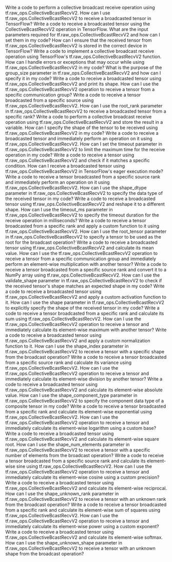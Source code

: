 Write a code to perform a collective broadcast receive operation using tf.raw_ops.CollectiveBcastRecvV2.
How can I use tf.raw_ops.CollectiveBcastRecvV2 to receive a broadcasted tensor in TensorFlow?
Write a code to receive a broadcasted tensor using the CollectiveBcastRecvV2 operation in TensorFlow.
What are the input parameters required for tf.raw_ops.CollectiveBcastRecvV2 and how can I set them in my code?
How can I ensure that the received tensor from tf.raw_ops.CollectiveBcastRecvV2 is stored in the correct device in TensorFlow?
Write a code to implement a collective broadcast receive operation using TensorFlow's tf.raw_ops.CollectiveBcastRecvV2 function.
How can I handle errors or exceptions that may occur while using tf.raw_ops.CollectiveBcastRecvV2 in my code?
What is the purpose of the group_size parameter in tf.raw_ops.CollectiveBcastRecvV2 and how can I specify it in my code?
Write a code to receive a broadcasted tensor using tf.raw_ops.CollectiveBcastRecvV2 and print its shape.
How can I use the tf.raw_ops.CollectiveBcastRecvV2 operation to receive a tensor from a specific communication group?
Write a code to receive a tensor broadcasted from a specific source using tf.raw_ops.CollectiveBcastRecvV2.
How can I use the root_rank parameter in tf.raw_ops.CollectiveBcastRecvV2 to receive a broadcasted tensor from a specific rank?
Write a code to perform a collective broadcast receive operation using tf.raw_ops.CollectiveBcastRecvV2 and store the result in a variable.
How can I specify the shape of the tensor to be received using tf.raw_ops.CollectiveBcastRecvV2 in my code?
Write a code to receive a broadcasted tensor and immediately perform an operation on it using tf.raw_ops.CollectiveBcastRecvV2.
How can I set the timeout parameter in tf.raw_ops.CollectiveBcastRecvV2 to limit the maximum time for the receive operation in my code?
Write a code to receive a tensor using tf.raw_ops.CollectiveBcastRecvV2 and check if it matches a specific condition.
How can I receive a broadcasted tensor using tf.raw_ops.CollectiveBcastRecvV2 in TensorFlow's eager execution mode?
Write a code to receive a tensor broadcasted from a specific source rank and immediately perform an operation on it using tf.raw_ops.CollectiveBcastRecvV2.
How can I use the shape_dtype parameter in tf.raw_ops.CollectiveBcastRecvV2 to specify the data type of the received tensor in my code?
Write a code to receive a broadcasted tensor using tf.raw_ops.CollectiveBcastRecvV2 and reshape it to a different shape.
How can I use the timeout_ms parameter in tf.raw_ops.CollectiveBcastRecvV2 to specify the timeout duration for the receive operation in milliseconds?
Write a code to receive a tensor broadcasted from a specific rank and apply a custom function to it using tf.raw_ops.CollectiveBcastRecvV2.
How can I use the root_tensor parameter in tf.raw_ops.CollectiveBcastRecvV2 to specify a tensor to be used as the root for the broadcast operation?
Write a code to receive a broadcasted tensor using tf.raw_ops.CollectiveBcastRecvV2 and calculate its mean value.
How can I use the tf.raw_ops.CollectiveBcastRecvV2 operation to receive a tensor from a specific communication group and immediately perform an element-wise multiplication with another tensor?
Write a code to receive a tensor broadcasted from a specific source rank and convert it to a NumPy array using tf.raw_ops.CollectiveBcastRecvV2.
How can I use the validate_shape parameter in tf.raw_ops.CollectiveBcastRecvV2 to check if the received tensor's shape matches an expected shape in my code?
Write a code to receive a broadcasted tensor using tf.raw_ops.CollectiveBcastRecvV2 and apply a custom activation function to it.
How can I use the shape parameter in tf.raw_ops.CollectiveBcastRecvV2 to explicitly specify the shape of the received tensor in my code?
Write a code to receive a tensor broadcasted from a specific rank and calculate its sum using tf.raw_ops.CollectiveBcastRecvV2.
How can I use the tf.raw_ops.CollectiveBcastRecvV2 operation to receive a tensor and immediately calculate its element-wise maximum with another tensor?
Write a code to receive a broadcasted tensor using tf.raw_ops.CollectiveBcastRecvV2 and apply a custom normalization function to it.
How can I use the shape_index parameter in tf.raw_ops.CollectiveBcastRecvV2 to receive a tensor with a specific shape from the broadcast operation?
Write a code to receive a tensor broadcasted from a specific source rank and calculate its variance using tf.raw_ops.CollectiveBcastRecvV2.
How can I use the tf.raw_ops.CollectiveBcastRecvV2 operation to receive a tensor and immediately calculate its element-wise division by another tensor?
Write a code to receive a broadcasted tensor using tf.raw_ops.CollectiveBcastRecvV2 and calculate its element-wise absolute value.
How can I use the shape_component_type parameter in tf.raw_ops.CollectiveBcastRecvV2 to specify the component data type of a composite tensor in my code?
Write a code to receive a tensor broadcasted from a specific rank and calculate its element-wise exponential using tf.raw_ops.CollectiveBcastRecvV2.
How can I use the tf.raw_ops.CollectiveBcastRecvV2 operation to receive a tensor and immediately calculate its element-wise logarithm using a custom base?
Write a code to receive a broadcasted tensor using tf.raw_ops.CollectiveBcastRecvV2 and calculate its element-wise square root.
How can I use the shape_num_elements parameter in tf.raw_ops.CollectiveBcastRecvV2 to receive a tensor with a specific number of elements from the broadcast operation?
Write a code to receive a tensor broadcasted from a specific source rank and calculate its element-wise sine using tf.raw_ops.CollectiveBcastRecvV2.
How can I use the tf.raw_ops.CollectiveBcastRecvV2 operation to receive a tensor and immediately calculate its element-wise cosine using a custom precision?
Write a code to receive a broadcasted tensor using tf.raw_ops.CollectiveBcastRecvV2 and calculate its element-wise reciprocal.
How can I use the shape_unknown_rank parameter in tf.raw_ops.CollectiveBcastRecvV2 to receive a tensor with an unknown rank from the broadcast operation?
Write a code to receive a tensor broadcasted from a specific rank and calculate its element-wise sum of squares using tf.raw_ops.CollectiveBcastRecvV2.
How can I use the tf.raw_ops.CollectiveBcastRecvV2 operation to receive a tensor and immediately calculate its element-wise power using a custom exponent?
Write a code to receive a broadcasted tensor using tf.raw_ops.CollectiveBcastRecvV2 and calculate its element-wise softmax.
How can I use the shape_unknown_shape parameter in tf.raw_ops.CollectiveBcastRecvV2 to receive a tensor with an unknown shape from the broadcast operation?